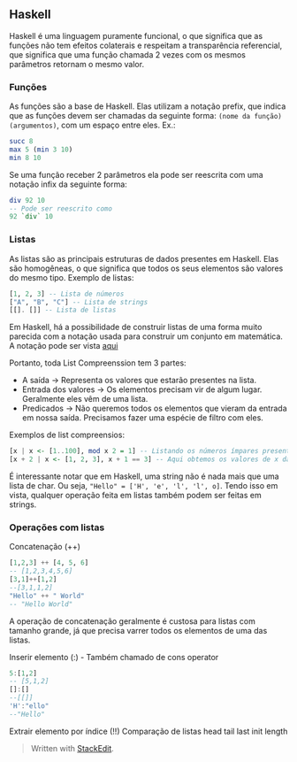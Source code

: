 ## Haskell

Haskell é uma linguagem puramente funcional, o que significa que as funções não tem efeitos colaterais e respeitam a transparência referencial, que significa que uma função chamada 2 vezes com os mesmos parâmetros retornam o mesmo valor.

### Funções
As funções são a base de Haskell. Elas utilizam a notação prefix, que indica que as funções devem ser chamadas da seguinte forma: `(nome da função) (argumentos)`, com um espaço entre eles.
Ex.:
```haskell
succ 8
max 5 (min 3 10)
min 8 10
```
Se uma função receber 2 parâmetros ela pode ser reescrita com uma notação infix da seguinte forma:
```haskell
div 92 10
-- Pode ser reescrito como
92 `div` 10
```
### Listas
As listas são as principais estruturas de dados presentes em Haskell. Elas são homogêneas, o que significa que todos os seus elementos são valores do mesmo tipo.
Exemplo de listas:
```haskell
[1, 2, 3] -- Lista de números
["A", "B", "C"] -- Lista de strings
[[]. []] -- Lista de listas
```
Em Haskell, há a possibilidade de construir listas de uma forma muito parecida com a notação usada para construir um conjunto em matemática. A notação pode ser vista [aqui](https://en.wikipedia.org/wiki/Set_(mathematics)#Set-builder_notation)

Portanto, toda List Compreenssion tem 3 partes: 
* A saída -> Representa os valores que estarão presentes na lista.
* Entrada dos valores -> Os elementos precisam vir de algum lugar. Geralmente eles vêm de uma lista.
* Predicados -> Não queremos todos os elementos que vieram da entrada em nossa saída. Precisamos fazer uma espécie de filtro com eles.

Exemplos de list compreensios:
```haskell
[x | x <- [1..100], mod x 2 = 1] -- Listando os números ímpares presentes no conjunto [1, 100]]. Note que a construção [1..100] em Haskell gera uma lista [1, 2, 3, 4, ..., 98, 99, 100]. O nosso predicado afirma que se o número oriundo da entrada não for divísivel por 2, deve ser colocado na lista da saída. A nossa saída é apenas a função identidade de x, o próprio x.
[x + 2 | x <- [1, 2, 3], x + 1 == 3] -- Aqui obtemos os valores de x da lista [1, 2, 3]. Caso o valor de x acrescido de 1 seja igual a 3, colocamos na nossa lista de saída o valor de x + 2.
```

É interessante notar que em Haskell, uma string não é nada mais que uma lista de char. Ou seja, ```"Hello" = ['H', 'e', 'l', 'l', o]```. Tendo isso em vista, qualquer operação feita em listas também podem ser feitas em strings.

### Operações com listas
Concatenação (++)
```haskell
[1,2,3] ++ [4, 5, 6]
-- [1,2,3,4,5,6]
[3,1]++[1,2]
--[3,1,1,2]
"Hello" ++ " World"
-- "Hello World"
```
A operação de concatenação geralmente é custosa para listas com tamanho grande, já que precisa varrer todos os elementos de uma das listas.

Inserir elemento (:) - Também chamado de cons operator
```haskell
5:[1,2]
-- [5,1,2]
[]:[]
--[[]]
'H':"ello"
--"Hello"
```

Extrair elemento por índice (!!)
Comparação de listas
head
tail
last
init
length


> Written with [StackEdit](https://stackedit.io/).
<!--stackedit_data:
eyJoaXN0b3J5IjpbLTM0NTAxNzU2OF19
-->
